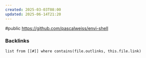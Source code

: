 ```yaml
---
created: 2025-03-03T08:00
updated: 2025-06-14T21:20
---
```

#public
https://github.com/pascalweiss/envi-shell

### Backlinks
```dataview 
list from [[#]] where contains(file.outlinks, this.file.link)
```

